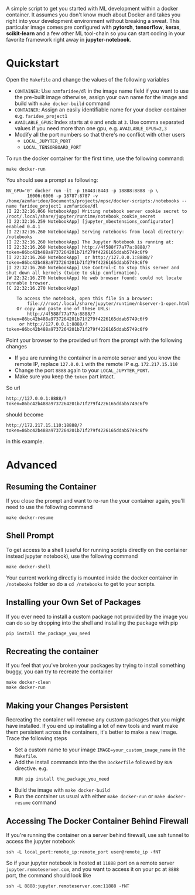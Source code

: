 A simple script to get you started with ML development within a docker container. It assumes you don't know much about Docker and takes you right into your development environment without breaking a sweat.
This particular image comes pre configured with **pytorch**, **tensorflow**, **keras**, **scikit-learn** and a few other ML tool-chain so you can start coding in your favorite framework right away in **jupyter-notebook**.

# Quickstart
Open the `Makefile` and change the values of the following variables
* `CONTAINER`: Use `azmfaridee/dl` in the image name field if you want to use the pre-built image otherwise, assign your own name for the image and build with `make docker-build` command
* `CONTAINER`: Assign an easily identifiable name for your docker container e.g. `faridee_project1`
* `AVAILABLE_GPUS`: Index starts at `0` and ends at `3`. Use comma separated values if you need more than one gpu, e.g. `AVAILABLE_GPUS=2,3`
* Modify all the port numbers so that there's no conflict with other users
    * `LOCAL_JUPYTER_PORT`
    * `LOCAL_TENSORBOARD_PORT`

To run the docker container for the first time, use the following command:
```
make docker-run
```
You should see a prompt as following:

```
NV_GPU='0' docker run -it -p 18443:8443 -p 18888:8888 -p \
        16006:6006 -p 18787:8787 -v /home/azmfaridee/Documents/projects/mpsc/docker-scripts:/notebooks --name faridee_project1 azmfaridee/dl
[I 22:32:16.066 NotebookApp] Writing notebook server cookie secret to /root/.local/share/jupyter/runtime/notebook_cookie_secret
[I 22:32:16.259 NotebookApp] [jupyter_nbextensions_configurator] enabled 0.4.1
[I 22:32:16.260 NotebookApp] Serving notebooks from local directory: /notebooks
[I 22:32:16.260 NotebookApp] The Jupyter Notebook is running at:
[I 22:32:16.260 NotebookApp] http://4f588f77a77a:8888/?token=86bc42b488a9737264201b71f279f4226165ddab5749c6f9
[I 22:32:16.260 NotebookApp]  or http://127.0.0.1:8888/?token=86bc42b488a9737264201b71f279f4226165ddab5749c6f9
[I 22:32:16.260 NotebookApp] Use Control-C to stop this server and shut down all kernels (twice to skip confirmation).
[W 22:32:16.270 NotebookApp] No web browser found: could not locate runnable browser.
[C 22:32:16.270 NotebookApp]

    To access the notebook, open this file in a browser:
        file:///root/.local/share/jupyter/runtime/nbserver-1-open.html
    Or copy and paste one of these URLs:
        http://4f588f77a77a:8888/?token=86bc42b488a9737264201b71f279f4226165ddab5749c6f9
     or http://127.0.0.1:8888/?token=86bc42b488a9737264201b71f279f4226165ddab5749c6f9
```

Point your browser to the provided url from the prompt with the following changes
* If you are running the container in a remote server and you know the remote IP, replace `127.0.0.1` with the remote IP e.g. `172.217.15.110`
* Change the port `8888` again to your `LOCAL_JUPYTER_PORT`.
* Make sure you keep the `token` part intact. 

So url 
```
http://127.0.0.1:8888/?token=86bc42b488a9737264201b71f279f4226165ddab5749c6f9
``` 

should become 

```
http://172.217.15.110:18888/?token=86bc42b488a9737264201b71f279f4226165ddab5749c6f9
``` 

in this example.

# Advanced

## Resuming the Container
If you close the prompt and want to re-run the your container again, you'll need to use the following command
```
make docker-resume
```

## Shell Prompt
To get access to a shell (useful for running scripts directly on the container instead jupyter notebook), use the following command
```
make docker-shell
```
Your current working directly is mounted inside the docker container in `/notebooks` folder so do a `cd /notebooks` to get to your scripts.

## Installing your Own Set of Packages
If you ever need to install a custom package not provided by the image you can do so by dropping into the shell and installing the package with pip

```
pip install the_package_you_need
```

## Recreating the container
If you feel that you've broken your packages by trying to install something buggy, you can try to recreate the container

```
make docker-clean
make docker-run
```

## Making your Changes Persistent

Recreating the container will remove any custom packages that you might have installed. If you end up installing a lot of new tools and want make them persistent across the containers, it's better to make a new image. Trace the following steps

* Set a custom name to your image `IMAGE=your_custom_image_name` in the `Makefile`.
* Add the install commands into the the `Dockerfile` followed by `RUN` directive. e.g.
    ```
    RUN pip install the_package_you_need
    ```
* Build the image with `make docker-build`
* Run the container us usual with either `make docker-run` or `make docker-resume` command

## Accessing The Docker Container Behind Firewall

If you're running the container on a server behind firewall, use ssh tunnel to access the jupyter notebook

```
ssh -L local_port:remote_ip:remote_port user@remote_ip -fNT
```

So if your jupyter notebook is hosted at `11888` port on a remote server `jupyter.remoteserver.com`, and you want to access it on your pc at `8888` port, the command should look like

```
ssh -L 8888:jupyter.remoteserver.com:11888 -fNT
```

